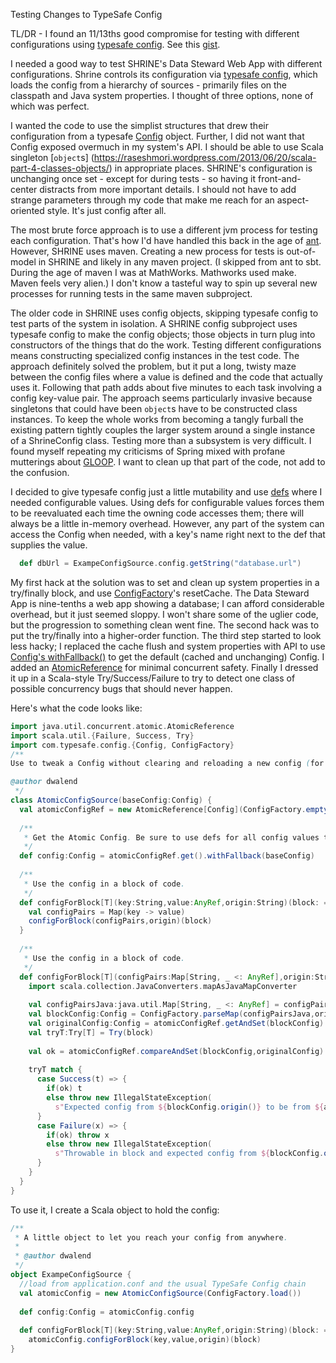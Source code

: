 Testing Changes to TypeSafe Config

TL/DR - I found an 11/13ths good compromise for testing with different configurations using [typesafe config](https://github.com/typesafehub/config). See this [gist](https://gist.github.com/dwalend/5a193daa24af8dbfbdc5).

I needed a good way to test SHRINE's Data Steward Web App with different configurations. Shrine controls its configuration via [typesafe config](https://github.com/typesafehub/config), which loads the config from a hierarchy of sources - primarily files on the classpath and Java system properties. I thought of three options, none of which was perfect.

I wanted the code to use the simplist structures that drew their configuration from a typesafe [Config](https://github.com/typesafehub/config/blob/master/config/src/main/java/com/typesafe/config/Config.java) object. Further, I did not want that Config exposed overmuch in my system's API. I should be able to use Scala singleton [```object```s] (https://raseshmori.wordpress.com/2013/06/20/scala-part-4-classes-objects/) in appropriate places. SHRINE's configuration is unchanging once set - except for during tests - so having it front-and-center distracts from more important details. I should not have to add strange parameters through my code that make me reach for an aspect-oriented style. It's just config after all.

The most brute force approach is to use a different jvm process for testing each configuration. That's how I'd have handled this back in the age of [ant](http://zeroturnaround.com/rebellabs/java-build-tools-part-2-a-decision-makers-comparison-of-maven-gradle-and-ant-ivy/). However, SHRINE uses maven. Creating a new process for tests is out-of-model in SHRINE and likely in any maven project. (I skipped from ant to sbt. During the age of maven I was at MathWorks. Mathworks used make. Maven feels very alien.) I don't know a tasteful way to spin up several new processes for running tests in the same maven subproject.

The older code in SHRINE uses config objects, skipping typesafe config to test parts of the system in isolation. A SHRINE config subproject uses typesafe config to make the config objects; those objects in turn plug into constructors of the things that do the work. Testing different configurations means constructing specialized config instances in the test code. The approach definitely solved the problem, but it put a long, twisty maze between the config files where a value is defined and the code that actually uses it. Following that path adds about five minutes to each task involving a config key-value pair. The approach seems particularly invasive because singletons that could have been ```object```s have to be constructed class instances. To keep the whole works from becoming a tangly furball the existing pattern tightly couples the larger system around a single instance of a ShrineConfig class. Testing more than a subsystem is very difficult. I found myself repeating my criticisms of Spring mixed with profane mutterings about [GLOOP](http://perl.plover.com/yak/design/samples/slide004.html). I want to clean up that part of the code, not add to the confusion.

I decided to give typesafe config just a little mutability and use [defs](http://blog.jessitron.com/2012/07/choices-with-def-and-val-in-scala.html) where I needed configurable values. Using defs for configurable values forces them to be reevaluated each time the owning code accesses them; there will always be a little in-memory overhead. However, any part of the system can access the Config when needed, with a key's name right next to the def that supplies the value. 

```Scala
  def dbUrl = ExampeConfigSource.config.getString("database.url")
```

My first hack at the solution was to set and clean up system properties in a try/finally block, and use [ConfigFactory](https://github.com/typesafehub/config/blob/master/config/src/main/java/com/typesafe/config/ConfigFactory.java)'s resetCache. The Data Steward App is nine-tenths a web app showing a database; I can afford considerable overhead, but it just seemed sloppy. I won't share some of the uglier code, but the progression to something clean went fine. The second hack was to put the try/finally into a higher-order function. The third step started to look less hacky; I replaced the cache flush and system properties with API to use [Config's withFallback()](https://github.com/typesafehub/config#merging-config-trees) to get the default (cached and unchanging) Config. I added an [AtomicReference](https://docs.oracle.com/javase/8/docs/api/java/util/concurrent/atomic/package-summary.html) for minimal concurrent safety. Finally I dressed it up in a Scala-style Try/Success/Failure to try to detect one class of possible concurrency bugs that should never happen.

Here's what the code looks like:

```Scala
import java.util.concurrent.atomic.AtomicReference
import scala.util.{Failure, Success, Try}
import com.typesafe.config.{Config, ConfigFactory}
/**
Use to tweak a Config without clearing and reloading a new config (for testing).

@author dwalend
 */
class AtomicConfigSource(baseConfig:Config) {
  val atomicConfigRef = new AtomicReference[Config](ConfigFactory.empty())
 
  /**
   * Get the Atomic Config. Be sure to use defs for all config values that might be changed.
   */
  def config:Config = atomicConfigRef.get().withFallback(baseConfig)
 
  /**
   * Use the config in a block of code.
   */
  def configForBlock[T](key:String,value:AnyRef,origin:String)(block: => T):T = {
    val configPairs = Map(key -> value)
    configForBlock(configPairs,origin)(block)
  }
 
  /**
   * Use the config in a block of code.
   */
  def configForBlock[T](configPairs:Map[String, _ <: AnyRef],origin:String)(block: => T):T = {
    import scala.collection.JavaConverters.mapAsJavaMapConverter
 
    val configPairsJava:java.util.Map[String, _ <: AnyRef] = configPairs.asJava
    val blockConfig:Config = ConfigFactory.parseMap(configPairsJava,origin)
    val originalConfig:Config = atomicConfigRef.getAndSet(blockConfig)
    val tryT:Try[T] = Try(block)
 
    val ok = atomicConfigRef.compareAndSet(blockConfig,originalConfig)
 
    tryT match {
      case Success(t) => {
        if(ok) t
        else throw new IllegalStateException(
          s"Expected config from ${blockConfig.origin()} to be from ${atomicConfigRef.get().origin()} instead.")
      }
      case Failure(x) => {
        if(ok) throw x
        else throw new IllegalStateException(
          s"Throwable in block and expected config from ${blockConfig.origin()} to be from ${atomicConfigRef.get().origin()} instead.",x)
      }
    }
  }
}
```

To use it, I create a Scala object to hold the config:

```Scala
/**
 * A little object to let you reach your config from anywhere.
 * 
 * @author dwalend
 */
object ExampeConfigSource {
  //load from application.conf and the usual TypeSafe Config chain
  val atomicConfig = new AtomicConfigSource(ConfigFactory.load()) 
 
  def config:Config = atomicConfig.config
 
  def configForBlock[T](key:String,value:AnyRef,origin:String)(block: => T):T = 
    atomicConfig.configForBlock(key,value,origin)(block)
}
```
